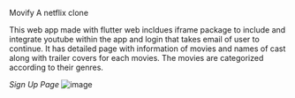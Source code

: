 Movify
A netflix clone

This web app made with flutter web incldues iframe package to include and integrate youtube within the app and login that takes email of user to continue. It has detailed page with information of movies and names of cast along with trailer covers for each movies. The movies are categorized according to their genres. 

*Sign Up Page*
![image](https://github.com/user-attachments/assets/cbda7553-f5c4-4340-9fad-d75df9e0f7e7)

